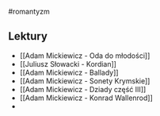 #romantyzm

## Lektury
- [[Adam Mickiewicz - Oda do młodości]]
- [[Juliusz Słowacki - Kordian]]
- [[Adam Mickiewicz - Ballady]]
- [[Adam Mickiewicz - Sonety Krymskie]]
- [[Adam Mickiewicz - Dziady część III]]
- [[Adam Mickiewicz - Konrad Wallenrod]]
- 